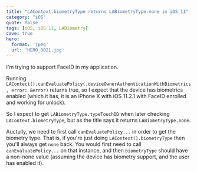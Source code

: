 ```yaml
---
title: "LAContext.biometryType returns LABiometryType.none in iOS 11"
category: "iOS"
quote: false
tags: [iOS, iOS 11, LABiometry]
cave: true
hero:
  format: 'jpeg'
  url: 'HERO_0021.jpg'
---
```

I'm trying to support FaceID in my application.

Running `LAContect().canEvaluatePolicy(.deviceOwnerAuthenticationWithBiometrics, error: &error)` returns true, so I expect that the device has biometrics enabled (which it has, it is an iPhone X with iOS 11.2.1 with FaceID enrolled and working for unlock).

So I expect to get `LABiometryType.typeTouchID` when later checking `LAContext.biometryType`, but as the title says it returns `LABiometryType.none`.

Auctully, we need to first call `canEvaluatePolicy...` in order to get the biometry type. That is, if you're just doing `LAContext().biometryType` then you'll always get `none` back. You would first need to call `canEvaluatePolicy...` on that instance, and then `biometryType` should have a non-none value (assuming the device has biometry support, and the user has enabled it).
